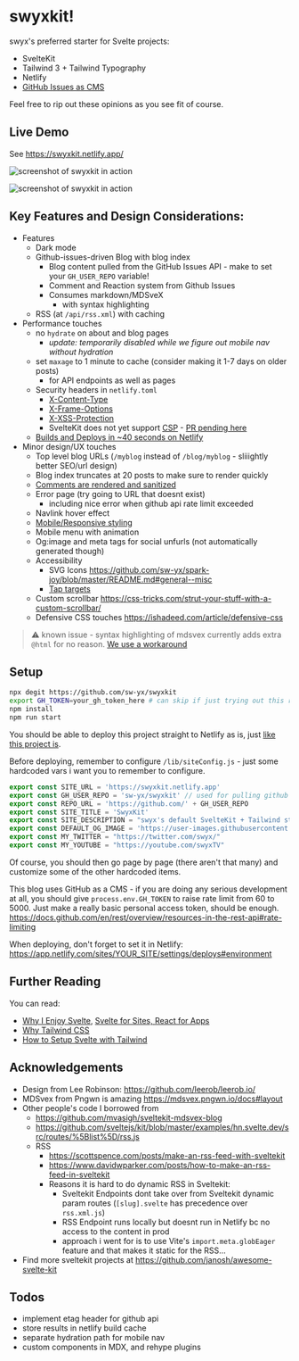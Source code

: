 # swyxkit!

swyx's preferred starter for Svelte projects:

- SvelteKit
- Tailwind 3 + Tailwind Typography
- Netlify
- [GitHub Issues as CMS](https://github.com/sw-yx/swyxkit/issues/10)

Feel free to rip out these opinions as you see fit of course.

## Live Demo

See https://swyxkit.netlify.app/

![screenshot of swyxkit in action](https://user-images.githubusercontent.com/6764957/147861359-3ad9438f-41d1-47c8-aa05-95c7d18497f0.png)

![screenshot of swyxkit in action](https://user-images.githubusercontent.com/6764957/147861337-d40a1798-e7ff-40e1-8dd8-ba1350fd3784.png)

## Key Features and Design Considerations:

- Features
  - Dark mode
  - Github-issues-driven Blog with blog index
    - Blog content pulled from the GitHub Issues API - make to set your `GH_USER_REPO` variable!
    - Comment and Reaction system from Github Issues
    - Consumes markdown/MDSveX
      - with syntax highlighting
  - RSS (at `/api/rss.xml`) with caching
- Performance touches
  - no `hydrate` on about and blog pages
    - *update: temporarily disabled while we figure out mobile nav without hydration*
  - set `maxage` to 1 minute to cache (consider making it 1-7 days on older posts)
    - for API endpoints as well as pages
  - Security headers in `netlify.toml`
    - [X-Content-Type](https://developer.mozilla.org/en-US/docs/Web/HTTP/Headers/X-Content-Type-Options)
    - [X-Frame-Options](https://developer.mozilla.org/en-US/docs/Web/HTTP/Headers/X-Frame-Options)
    - [X-XSS-Protection](https://developer.mozilla.org/en-US/docs/Web/HTTP/Headers/X-XSS-Protection)
    - SvelteKit does not yet support [CSP](https://developer.mozilla.org/en-US/docs/Web/HTTP/CSP) - [PR pending here](https://github.com/sveltejs/kit/pull/2394/files)
  - [Builds and Deploys in ~40 seconds on Netlify](https://app.netlify.com/sites/swyxkit/deploys)
- Minor design/UX touches
  - Top level blog URLs (`/myblog` instead of `/blog/myblog` - sliiightly better SEO/url design)
  - Blog index truncates at 20 posts to make sure to render quickly
  - [Comments are rendered and sanitized](https://github.com/developit/snarkdown/issues/70)
  - Error page (try going to URL that doesnt exist)
    - including nice error when github api rate limit exceeded
  - Navlink hover effect
  - [Mobile/Responsive styling](https://swyxkit.netlify.app/mobileresponsive-styling-with-tailwind)
  - Mobile menu with animation
  - Og:image and meta tags for social unfurls (not automatically generated though)
  - Accessibility
    - SVG Icons https://github.com/sw-yx/spark-joy/blob/master/README.md#general--misc
    - [Tap targets](https://web.dev/tap-targets/?utm_source=lighthouse&utm_medium=lr)
  - Custom scrollbar https://css-tricks.com/strut-your-stuff-with-a-custom-scrollbar/
  - Defensive CSS touches https://ishadeed.com/article/defensive-css

> ⚠️ known issue - syntax highlighting of mdsvex currently adds extra `@html` for no reason. [We use a workaround](https://github.com/pngwn/MDsveX/issues/392)

## Setup

```bash
npx degit https://github.com/sw-yx/swyxkit
export GH_TOKEN=your_gh_token_here # can skip if just trying out this repo casually
npm install
npm run start
```

You should be able to deploy this project straight to Netlify as is, just [like this project is](https://app.netlify.com/sites/swyxkit/deploys/).

Before deploying, remember to configure `/lib/siteConfig.js` - just some hardcoded vars i want you to remember to configure.

```js
export const SITE_URL = 'https://swyxkit.netlify.app'
export const GH_USER_REPO = 'sw-yx/swyxkit' // used for pulling github issues and offering comments
export const REPO_URL = 'https://github.com/' + GH_USER_REPO
export const SITE_TITLE = 'SwyxKit'
export const SITE_DESCRIPTION = "swyx's default SvelteKit + Tailwind starter"
export const DEFAULT_OG_IMAGE = 'https://user-images.githubusercontent.com/6764957/147861359-3ad9438f-41d1-47c8-aa05-95c7d18497f0.png';
export const MY_TWITTER = "https://twitter.com/swyx/"
export const MY_YOUTUBE = "https://youtube.com/swyxTV"
```

Of course, you should then go page by page (there aren't that many) and customize some of the other hardcoded items.

This blog uses GitHub as a CMS - if you are doing any serious development at all, you should give `process.env.GH_TOKEN` to raise rate limit from 60 to 5000. Just make a really basic personal access token, should be enough.
https://docs.github.com/en/rest/overview/resources-in-the-rest-api#rate-limiting

When deploying, don't forget to set it in Netlify: https://app.netlify.com/sites/YOUR_SITE/settings/deploys#environment

## Further Reading

You can read:

- [Why I Enjoy Svelte](https://www.swyx.io/svelte-why/), [Svelte for Sites, React for Apps](https://www.swyx.io/svelte-sites-react-apps/)
- [Why Tailwind CSS](https://www.swyx.io/why-tailwind/)
- [How to Setup Svelte with Tailwind](https://dev.to/swyx/how-to-set-up-svelte-with-tailwind-css-4fg5)

## Acknowledgements

- Design from Lee Robinson: https://github.com/leerob/leerob.io/
- MDSvex from Pngwn is amazing https://mdsvex.pngwn.io/docs#layout
- Other people's code I borrowed from
  - https://github.com/mvasigh/sveltekit-mdsvex-blog
  - https://github.com/sveltejs/kit/blob/master/examples/hn.svelte.dev/src/routes/%5Blist%5D/rss.js
  - RSS
    - https://scottspence.com/posts/make-an-rss-feed-with-sveltekit
    - https://www.davidwparker.com/posts/how-to-make-an-rss-feed-in-sveltekit
    - Reasons it is hard to do dynamic RSS in Sveltekit:
      - Sveltekit Endpoints dont take over from Sveltekit dynamic param routes (`[slug].svelte` has precedence over `rss.xml.js`)
      - RSS Endpoint runs locally but doesnt run in Netlify bc no access to the content in prod
      - approach i went for is to use Vite's `import.meta.globEager` feature and that makes it static for the RSS... 
- Find more sveltekit projects at https://github.com/janosh/awesome-svelte-kit

## Todos

- implement etag header for github api
- store results in netlify build cache
- separate hydration path for mobile nav
- custom components in MDX, and rehype plugins
